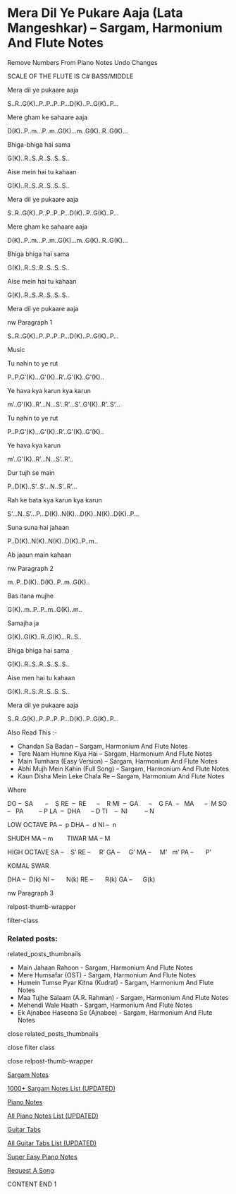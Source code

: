 
# Mera Dil Ye Pukare Aaja (Lata Mangeshkar) – Sargam, Harmonium And Flute Notes

Remove Numbers From Piano Notes
Undo Changes

SCALE OF THE FLUTE IS C# BASS/MIDDLE

Mera dil ye pukaare aaja

S..R..G(K)..P..P..P..P…D(K)..P..G(K)..P…

Mere gham ke sahaare aaja

D(K)..P..m…P..m..G(K)…m..G(K)..R..G(K)…

Bhiga-bhiga hai sama

G(K)..R..S..R..S..S..S..

Aise mein hai tu kahaan

G(K)..R..S..R..S..S..S..

Mera dil ye pukaare aaja

S..R..G(K)..P..P..P..P…D(K)..P..G(K)..P…

Mere gham ke sahaare aaja

D(K)..P..m…P..m..G(K)…m..G(K)..R..G(K)…

Bhiga bhiga hai sama

G(K)..R..S..R..S..S..S..

Aise mein hai tu kahaan

G(K)..R..S..R..S..S..S..

Mera dil ye pukaare aaja

nw Paragraph 1

S..R..G(K)..P..P..P..P…D(K)..P..G(K)..P…

Music

Tu nahin to ye rut

P..P.G'(K)…G'(K)..R’..G'(K)..G'(K)..

Ye hava kya karun kya karun

m’..G'(K)..R’…N…S’..R’…S’..G'(K)..R’..S’…

Tu nahin to ye rut

P..P.G'(K)…G'(K)..R’..G'(K)..G'(K)..

Ye hava kya karun

m’..G'(K)..R’…N…S’..R’..

Dur tujh se main

P..D(K)..S’..S’…N..S’..R’…

Rah ke bata kya karun kya karun

S’…N..S’…P…D(K)..N(K)…D(K)..N(K)..D(K)..P…

Suna suna hai jahaan

P..D(K)..N(K)..N(K)..D(K)..P..m..

Ab jaaun main kahaan

nw Paragraph 2

m..P..D(K)..D(K)..P..m..G(K)..

Bas itana mujhe

G(K)..m..P..P..m..G(K)..m..

Samajha ja

G(K)..G(K)..R..G(K)…R..S..

Bhiga bhiga hai sama

G(K)..R..S..R..S..S..S..

Aise men hai tu kahaan

G(K)..R..S..R..S..S..S..

Mera dil ye pukaare aaja

S..R..G(K)..P..P..P..P…D(K)..P..G(K)..P…

Also Read This :-

* Chandan Sa Badan – Sargam, Harmonium And Flute Notes
* Tere Naam Humne Kiya Hai – Sargam, Harmonium And Flute Notes
* Main Tumhara (Easy Version) – Sargam, Harmonium And Flute Notes
* Abhi Mujh Mein Kahin (Full Song) – Sargam, Harmonium And Flute Notes
* Kaun Disha Mein Leke Chala Re – Sargam, Harmonium And Flute Notes

Where

DO –  SA       –    S
RE  –  RE      –    R
MI  –  GA      –    G
FA  –   MA      –  M
SO  –   PA         – P
LA  –  DHA      – D
TI    –  NI          – N

LOW OCTAVE
PA –  p
DHA –  d
NI –  n

SHUDH MA – m        TIWAR MA – M

HIGH OCTAVE
SA –    S’
RE –     R’
GA –     G’
MA –     M’   m’
PA –       P’

KOMAL SWAR

DHA –  D(k)
NI –       N(k)
RE –       R(k)
GA –      G(k)

nw Paragraph 3

relpost-thumb-wrapper

filter-class

### Related posts:

related_posts_thumbnails

* Main Jahaan Rahoon - Sargam, Harmonium And Flute Notes
* Mere Humsafar (OST) - Sargam, Harmonium And Flute Notes
* Humein Tumse Pyar Kitna (Kudrat) - Sargam, Harmonium And Flute Notes
* Maa Tujhe Salaam (A.R. Rahman) - Sargam, Harmonium And Flute Notes
* Mehendi Wale Haath - Sargam, Harmonium And Flute Notes
* Ek Ajnabee Haseena Se (Ajnabee) - Sargam, Harmonium And Flute Notes

close related_posts_thumbnails

close filter class

close relpost-thumb-wrapper

[Sargam Notes](https://www.notationsworld.com/sargam-notes.html)

[1000+ Sargam Notes List (UPDATED)](https://www.notationsworld.com/all-songs-list-sargam-notes.html)

[Piano Notes](https://www.notationsworld.com/piano-notes.html)

[All Piano Notes List (UPDATED)](https://www.notationsworld.com/all-songs-list-piano-notes.html)

[Guitar Tabs](https://www.notationsworld.com/guitar-tabs.html)

[All Guitar Tabs List (UPDATED)](https://www.notationsworld.com/all-songs-list-guitar-tabs.html)

[Super Easy Piano Notes](https://studywall.in/)

[Request A Song](https://www.notationsworld.com/request-a-song.html)

CONTENT END 1

